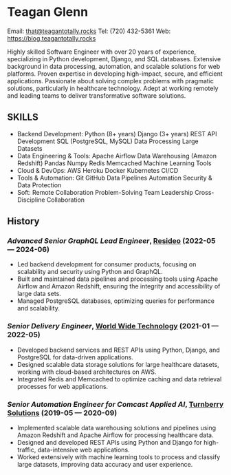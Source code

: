 Teagan Glenn
============
Email: that@teagantotally.rocks
Tel: (720) 432-5361
Web: https://blog.teagantotally.rocks

Highly skilled Software Engineer with over 20 years of experience, specializing in Python development, Django, and SQL databases. Extensive background in data processing, automation, and scalable solutions for web platforms. Proven expertise in developing high-impact, secure, and efficient applications. Passionate about solving complex problems with pragmatic solutions, particularly in healthcare technology. Adept at working remotely and leading teams to deliver transformative software solutions.

## SKILLS

  - Backend Development: Python (8+ years) Django (3+ years) REST API Development SQL (PostgreSQL, MySQL) Data Processing Large Datasets 
  - Data Engineering & Tools: Apache Airflow Data Warehousing (Amazon Redshift) Pandas Numpy Redis Memcached Machine Learning Tools 
  - Cloud & DevOps: AWS Heroku Docker Kubernetes CI/CD 
  - Tools & Automation: Git GitHub Data Pipelines Automation Security & Data Protection 
  - Soft: Remote Collaboration Problem-Solving Team Leadership Cross-Discipline Collaboration 

## History

### *Advanced Senior GraphQL Lead Engineer*, [Resideo](https://www.resideo.com) (2022-05 — 2024-06)


  - Led backend development for consumer products, focusing on scalability and security using Python and GraphQL.
  - Built and maintained data pipelines and processing tools using Apache Airflow and Amazon Redshift, ensuring the integrity and accessibility of large data sets.
  - Managed PostgreSQL databases, optimizing queries for performance and scalability.

### *Senior Delivery Engineer*, [World Wide Technology](https://www.wwt.com) (2021-01 — 2022-05)


  - Developed backend services and REST APIs using Python, Django, and PostgreSQL for data-driven applications.
  - Designed scalable data storage solutions for large healthcare datasets, working with cloud-based architectures on AWS.
  - Integrated Redis and Memcached to optimize caching and data retrieval processes for web applications.

### *Senior Automation Engineer for Comcast Applied AI*, [Turnberry Solutions](https://www.turnberrysolutions.com) (2019-05 — 2020-09)


  - Implemented scalable data warehousing solutions and pipelines using Amazon Redshift and Apache Airflow for processing healthcare data.
  - Designed and developed REST APIs using Python and Django for high-traffic, data-intensive web applications.
  - Worked extensively with machine learning tools to process and classify large datasets, improving data accuracy and user experience.














